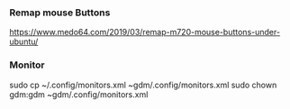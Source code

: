 ### Remap mouse Buttons
https://www.medo64.com/2019/03/remap-m720-mouse-buttons-under-ubuntu/

### Monitor
sudo cp ~/.config/monitors.xml ~gdm/.config/monitors.xml
sudo chown gdm:gdm ~gdm/.config/monitors.xml
